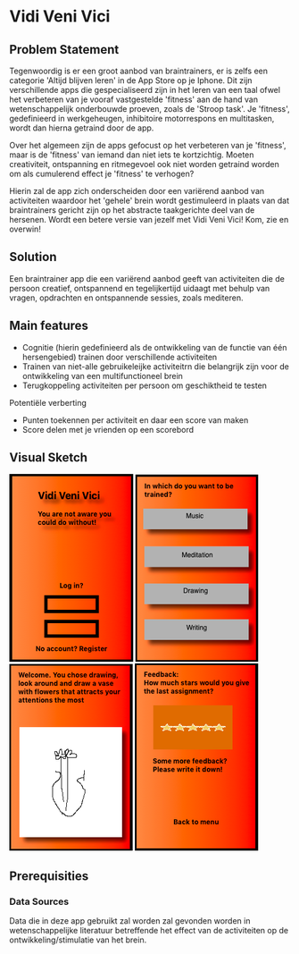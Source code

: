 # Vidi Veni Vici

## Problem Statement
Tegenwoordig is er een groot aanbod van braintrainers, er is zelfs een categorie 'Altijd blijven leren' in de App Store op je Iphone. Dit zijn verschillende apps die gespecialiseerd zijn in het leren van een taal ofwel het verbeteren van je vooraf vastgestelde 'fitness' aan de hand van wetenschappelijk onderbouwde proeven, zoals de 'Stroop task'. Je 'fitness', gedefinieerd in werkgeheugen, inhibitoire motorrespons en multitasken, wordt dan hierna getraind door de app.

Over het algemeen zijn de apps gefocust op het verbeteren van je 'fitness', maar is de 'fitness' van iemand dan niet iets te kortzichtig. Moeten creativiteit, ontspanning en ritmegevoel ook niet worden getraind worden om als cumulerend effect je 'fitness' te verhogen?

Hierin zal de app zich onderscheiden door een variërend aanbod van activiteiten waardoor het 'gehele' brein wordt gestimuleerd in plaats van dat braintrainers gericht zijn op het abstracte taakgerichte deel van de hersenen.
Wordt een betere versie van jezelf met Vidi Veni Vici! Kom, zie en overwin!

## Solution
Een braintrainer app die een variërend aanbod geeft van activiteiten die de persoon creatief, ontspannend en tegelijkertijd uidaagt met behulp van vragen, opdrachten en ontspannende sessies, zoals mediteren.

## Main features

- Cognitie (hierin gedefinieerd als de ontwikkeling van de functie van één hersengebied) trainen door verschillende activiteiten
- Trainen van niet-alle gebruikeleijke activiteitrn die belangrijk zijn voor de ontwikkeling van een multifunctioneel brein
- Terugkoppeling activiteiten per persoon om geschiktheid te testen 

Potentiële verberting

- Punten toekennen per activiteit en daar een score van maken
- Score delen met je vrienden op een scorebord

## Visual Sketch
![alt text](https://github.com/HugoLangeveld/Vidi-Veni-Vici/blob/master/doc/Schermafbeelding%202019-01-18%20om%2014.36.29.png)
![alt text](https://github.com/HugoLangeveld/Vidi-Veni-Vici/blob/master/doc/Schermafbeelding%202019-01-18%20om%2014.59.18.png)
![alt text](https://github.com/HugoLangeveld/Vidi-Veni-Vici/blob/master/doc/Schermafbeelding%202019-01-18%20om%2015.03.34.png)
![alt text](https://github.com/HugoLangeveld/Vidi-Veni-Vici/blob/master/doc/Schermafbeelding%202019-01-18%20om%2015.07.59.png)

## Prerequisities

### Data Sources
Data die in deze app gebruikt zal worden zal gevonden worden in wetenschappelijke literatuur betreffende het effect van de activiteiten op de ontwikkeling/stimulatie van het brein.
